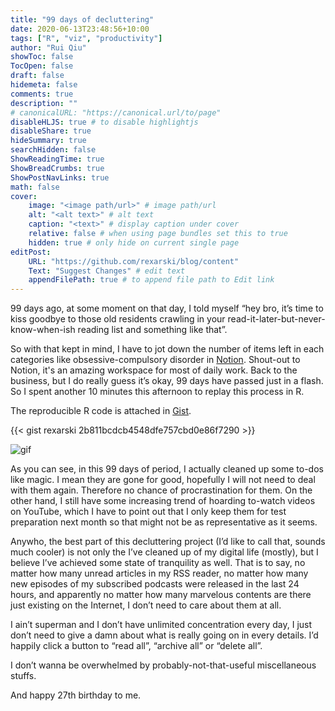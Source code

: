 ```yaml
---
title: "99 days of decluttering"
date: 2020-06-13T23:48:56+10:00
tags: ["R", "viz", "productivity"]
author: "Rui Qiu"
showToc: false
TocOpen: false
draft: false
hidemeta: false
comments: true
description: ""
# canonicalURL: "https://canonical.url/to/page"
disableHLJS: true # to disable highlightjs
disableShare: true
hideSummary: true
searchHidden: false
ShowReadingTime: true
ShowBreadCrumbs: true
ShowPostNavLinks: true
math: false
cover:
    image: "<image path/url>" # image path/url
    alt: "<alt text>" # alt text
    caption: "<text>" # display caption under cover
    relative: false # when using page bundles set this to true
    hidden: true # only hide on current single page
editPost:
    URL: "https://github.com/rexarski/blog/content"
    Text: "Suggest Changes" # edit text
    appendFilePath: true # to append file path to Edit link
---
```


99 days ago, at some moment on that day, I told myself “hey bro, it’s time to kiss goodbye to those old residents crawling in your read-it-later-but-never-know-when-ish reading list and something like that”.

So with that kept in mind, I have to jot down the number of items left in each categories like obsessive-compulsory disorder in [Notion](https://www.notion.so/). Shout-out to Notion, it's an amazing workspace for most of daily work. Back to the business, but I do really guess it’s okay, 99 days have passed just in a flash. So I spent another 10 minutes this afternoon to replay this process in R.

The reproducible R code is attached in [Gist](https://gist.github.com/rexarski/2b811bcdcb4548dfe757cbd0e86f7290).

{{< gist rexarski 2b811bcdcb4548dfe757cbd0e86f7290 >}}

![gif](/image/gif/declutter.gif)

As you can see, in this 99 days of period, I actually cleaned up some to-dos like magic. I mean they are gone for good, hopefully I will not need to deal with them again. Therefore no chance of procrastination for them. On the other hand, I still have some increasing trend of hoarding to-watch videos on YouTube, which I have to point out that I only keep them for test preparation next month so that might not be as representative as it seems.

Anywho, the best part of this decluttering project (I’d like to call that, sounds much cooler) is not only the I’ve cleaned up of my digital life (mostly), but I believe I’ve achieved some state of tranquility as well. That is to say, no matter how many unread articles in my RSS reader, no matter how many new episodes of my subscribed podcasts were released in the last 24 hours, and apparently no matter how many marvelous contents are there just existing on the Internet, I don’t need to care about them at all.

I ain’t superman and I don’t have unlimited concentration every day, I just don’t need to give a damn about what is really going on in every details. I’d happily click a button to “read all”, “archive all” or “delete all”.

I don’t wanna be overwhelmed by probably-not-that-useful miscellaneous stuffs.

And happy 27th birthday to me.
